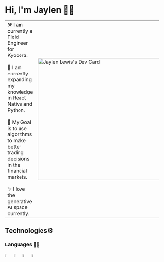 # Hi, I'm Jaylen 👋🏼
<table>
  <tr>
    <td valign="center">
      ⚒️ I am currently a Field Engineer for Kyocera. <br><br>
      🌱 I am currently expanding my knowledge in React Native and Python. <br><br>
      🎯 My Goal is to use algorithms to make better trading decisions in the financial markets. <br><br>
      ✨ I love the generative AI space currently. <br>
    </td>
    <td >
      <a href="https://app.daily.dev/jaylen826"><img src="https://api.daily.dev/devcards/d1036cf1688d41a9ad370b1ea50d3a2c.png?r=xgs" width="400" alt="Jaylen Lewis's Dev Card"/></a>
    </td>
  </tr>
</table>

## Technologies⚙️ 
### Languages ✍🏼 
<img src="https://github.com/Jaylen826/jaylen826/assets/40022965/40ced34e-27b2-4330-97f5-4b1cd8d5583a" width="5%" alt="html"/>
<img src="https://github.com/Jaylen826/jaylen826/assets/40022965/47597513-78ad-4101-ae37-da7a69625908" width="5%" alt ="css"/>
<img src="https://github.com/Jaylen826/jaylen826/assets/40022965/eb1830eb-fa42-41f9-a4d0-a6260e042082" width="5%" alt="mysql"/>
<img src="https://github.com/Jaylen826/jaylen826/assets/40022965/f12d78e9-5b42-4f58-a0c4-f2b8d43fae86" width="5%" alt="javascript"/>


<!--
## Stats 
<p align="center">
<img width="40%" src="https://github-readme-stats.vercel.app/api/top-langs?username=#jaylen826&show_icons=true&theme=dracula&title_color=ff8000&text_color=ffffff&bg_color=6a6a6a&locale=en&layout=compact&hide_border=true" alt="#jaylen826" /> 
<img width="48%" src="https://github-readme-stats.vercel.app/api?username=#jaylen826&show_icons=true&theme=dracula&title_color=ff8000&text_color=ffffff&bg_color=6a6a6a&locale=en&hide_border=true" alt="#jaylen826" />
<img width="48%" src="https://github-readme-streak-stats.herokuapp.com/?user=#jaylen826&theme=highcontrast&hide_border=true" alt="#jaylen826" />
</p>
![GitHub Activity Graph](https://activity-graph.herokuapp.com/graph?username=#jaylen826&theme=dracula&hide_border=true)  
- 🔭 I’m currently working on ...
- 🌱 I’m currently learning ...
- 👯 I’m looking to collaborate on ...
- 🤔 I’m looking for help with ...
- 💬 Ask me about ...
- 📫 How to reach me: ...
- 😄 Pronouns: ...
- ⚡ Fun fact: ...
-->
